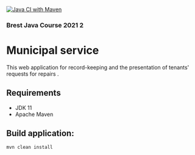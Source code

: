 [![Java CI with Maven](https://github.com/Brest-Java-Course-2021-2/Aliaksandr-Remizau-Municipal-service/actions/workflows/maven.yml/badge.svg)](https://github.com/Brest-Java-Course-2021-2/Aliaksandr-Remizau-Municipal-service/actions/workflows/maven.yml)
### Brest Java Course 2021 2

# Municipal service

This web application for record-keeping and the presentation of tenants' requests for repairs .

## Requirements

* JDK 11
* Apache Maven

## Build application:
```
mvn clean install
